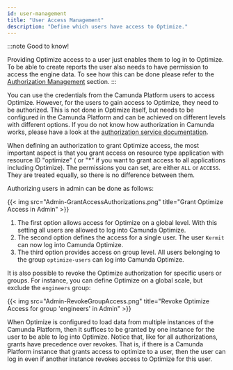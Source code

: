 ```yaml
---
id: user-management
title: "User Access Management"
description: "Define which users have access to Optimize."
---
```


:::note Good to know!

Providing Optimize access to a user just enables them to log in to Optimize. To be able
to create reports the user also needs to have permission to access the engine data. To see
how this can be done please refer to the [Authorization Management](./authorization-management.md) section.
:::

You can use the credentials from the Camunda Platform users to access Optimize. However, for the users to gain access to Optimize, they need to be authorized. This is not done in Optimize itself, but needs to be configured in the Camunda Platform and can be achieved on different levels with different options. If you do not know how authorization in Camunda works, please have a look at the [authorization service documentation](https://docs.camunda.org/manual/latest/user-guide/process-engine/authorization-service/).

When defining an authorization to grant Optimize access, the most important aspect is that you grant access on resource type application with resource ID "optimize" ( or "\*" if you want to grant access to all applications including Optimize). The permissions you can set, are either `ALL` or `ACCESS`. They are treated equally, so there is no difference between them.

Authorizing users in admin can be done as follows:

{{< img src="Admin-GrantAccessAuthorizations.png" title="Grant Optimize Access in Admin" >}}

1. The first option allows access for Optimize on a global level. With this setting all users are allowed to log into Camunda Optimize.
2. The second option defines the access for a single user. The user `Kermit` can now log into Camunda Optimize.
3. The third option provides access on group level. All users belonging to the group `optimize-users` can log into Camunda Optimize.

It is also possible to revoke the Optimize authorization for specific users or groups. For instance, you can define Optimize on a global scale, but exclude the `engineers` group:

{{< img src="Admin-RevokeGroupAccess.png" title="Revoke Optimize Access for group 'engineers' in Admin" >}}

When Optimize is configured to load data from multiple instances of the Camunda Platform, then it suffices to be granted by one instance for the user to be able to log into Optimize. Notice that, like for all authorizations, grants have precedence over revokes. That is, if there is a Camunda Platform instance that grants access to optimize to a user, then the user can log in even if another instance revokes access to Optimize for this user.